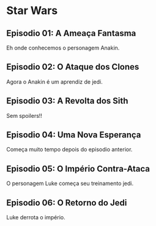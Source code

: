 # Star Wars

## Episodio 01: A Ameaça Fantasma

Eh onde conhecemos o personagem Anakin.

## Episodio 02: O Ataque dos Clones

Agora o Anakin é um aprendiz de jedi.

## Episodio 03: A Revolta dos Sith

Sem spoilers!!

## Episodio 04: Uma Nova Esperança

Começa muito tempo depois do episodio anterior.

## Episodio 05: O Império Contra-Ataca

O personagem Luke começa seu treinamento jedi.

## Episodio 06: O Retorno do Jedi

Luke derrota o império.
